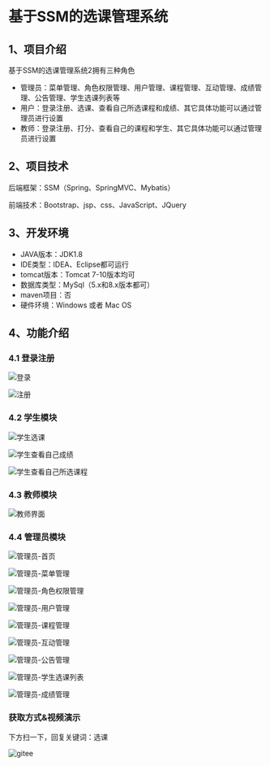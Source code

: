 # 基于SSM的选课管理系统


## 1、项目介绍

基于SSM的选课管理系统2拥有三种角色

- 管理员：菜单管理、角色权限管理、用户管理、课程管理、互动管理、成绩管理、公告管理、学生选课列表等
- 用户：登录注册、选课、查看自己所选课程和成绩、其它具体功能可以通过管理员进行设置
- 教师：登录注册、打分、查看自己的课程和学生、其它具体功能可以通过管理员进行设置


## 2、项目技术

后端框架：SSM（Spring、SpringMVC、Mybatis）

前端技术：Bootstrap、jsp、css、JavaScript、JQuery

## 3、开发环境

- JAVA版本：JDK1.8
- IDE类型：IDEA、Eclipse都可运行
- tomcat版本：Tomcat 7-10版本均可
- 数据库类型：MySql（5.x和8.x版本都可） 
- maven项目：否
- 硬件环境：Windows 或者 Mac OS


## 4、功能介绍

### 4.1 登录注册

![登录](https://project-images-1256969109.cos.ap-chongqing.myqcloud.com/Typora-Images/202208111705736.jpg)

![注册](https://project-images-1256969109.cos.ap-chongqing.myqcloud.com/Typora-Images/202208111706334.jpg)

### 4.2 学生模块

![学生选课](https://project-images-1256969109.cos.ap-chongqing.myqcloud.com/Typora-Images/202208111706341.jpg)

![学生查看自己成绩](https://project-images-1256969109.cos.ap-chongqing.myqcloud.com/Typora-Images/202208111706673.jpg)

![学生查看自己所选课程](https://project-images-1256969109.cos.ap-chongqing.myqcloud.com/Typora-Images/202208111706586.jpg)

### 4.3 教师模块

![教师界面](https://project-images-1256969109.cos.ap-chongqing.myqcloud.com/Typora-Images/202208111706331.jpg)

### 4.4 管理员模块

![管理员-首页](https://project-images-1256969109.cos.ap-chongqing.myqcloud.com/Typora-Images/202208111706227.jpg)

![管理员-菜单管理](https://project-images-1256969109.cos.ap-chongqing.myqcloud.com/Typora-Images/202208111706617.jpg)

![管理员-角色权限管理](https://project-images-1256969109.cos.ap-chongqing.myqcloud.com/Typora-Images/202208111706644.jpg)

![管理员-用户管理](https://project-images-1256969109.cos.ap-chongqing.myqcloud.com/Typora-Images/202208111706152.jpg)

![管理员-课程管理](https://project-images-1256969109.cos.ap-chongqing.myqcloud.com/Typora-Images/202208111706391.jpg)

![管理员-互动管理](https://project-images-1256969109.cos.ap-chongqing.myqcloud.com/Typora-Images/202208111706419.jpg)

![管理员-公告管理](https://project-images-1256969109.cos.ap-chongqing.myqcloud.com/Typora-Images/202208111706110.jpg)

![管理员-学生选课列表](https://project-images-1256969109.cos.ap-chongqing.myqcloud.com/Typora-Images/202208111706850.jpg)

![管理员-成绩管理](https://project-images-1256969109.cos.ap-chongqing.myqcloud.com/Typora-Images/202208111706407.jpg)

### 获取方式&视频演示

下方扫一下，回复关键词：选课

![gitee](https://project-images-1256969109.cos.ap-chongqing.myqcloud.com/Typora-Images/202309291447341.png)
